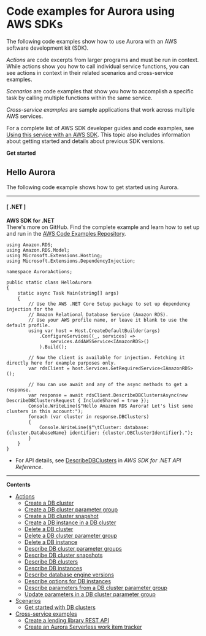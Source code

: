 # Code examples for Aurora using AWS SDKs<a name="service_code_examples"></a>

The following code examples show how to use Aurora with an AWS software development kit \(SDK\)\. 

*Actions* are code excerpts from larger programs and must be run in context\. While actions show you how to call individual service functions, you can see actions in context in their related scenarios and cross\-service examples\.

*Scenarios* are code examples that show you how to accomplish a specific task by calling multiple functions within the same service\.

*Cross\-service examples* are sample applications that work across multiple AWS services\.

For a complete list of AWS SDK developer guides and code examples, see [Using this service with an AWS SDK](CHAP_Tutorials.md#sdk-general-information-section)\. This topic also includes information about getting started and details about previous SDK versions\.

**Get started**

## Hello Aurora<a name="example_aurora_Hello_section"></a>

The following code example shows how to get started using Aurora\.

------
#### [ \.NET ]

**AWS SDK for \.NET**  
 There's more on GitHub\. Find the complete example and learn how to set up and run in the [AWS Code Examples Repository](https://github.com/awsdocs/aws-doc-sdk-examples/tree/main/dotnetv3/Aurora#code-examples)\. 
  

```
using Amazon.RDS;
using Amazon.RDS.Model;
using Microsoft.Extensions.Hosting;
using Microsoft.Extensions.DependencyInjection;

namespace AuroraActions;

public static class HelloAurora
{
    static async Task Main(string[] args)
    {
        // Use the AWS .NET Core Setup package to set up dependency injection for the
        // Amazon Relational Database Service (Amazon RDS).
        // Use your AWS profile name, or leave it blank to use the default profile.
        using var host = Host.CreateDefaultBuilder(args)
            .ConfigureServices((_, services) =>
                services.AddAWSService<IAmazonRDS>()
            ).Build();

        // Now the client is available for injection. Fetching it directly here for example purposes only.
        var rdsClient = host.Services.GetRequiredService<IAmazonRDS>();

        // You can use await and any of the async methods to get a response.
        var response = await rdsClient.DescribeDBClustersAsync(new DescribeDBClustersRequest { IncludeShared = true });
        Console.WriteLine($"Hello Amazon RDS Aurora! Let's list some clusters in this account:");
        foreach (var cluster in response.DBClusters)
        {
            Console.WriteLine($"\tCluster: database: {cluster.DatabaseName} identifier: {cluster.DBClusterIdentifier}.");
        }
    }
}
```
+  For API details, see [DescribeDBClusters](https://docs.aws.amazon.com/goto/DotNetSDKV3/rds-2014-10-31/DescribeDBClusters) in *AWS SDK for \.NET API Reference*\. 

------

**Contents**
+ [Actions](service_code_examples_actions.md)
  + [Create a DB cluster](example_aurora_CreateDBCluster_section.md)
  + [Create a DB cluster parameter group](example_aurora_CreateDBClusterParameterGroup_section.md)
  + [Create a DB cluster snapshot](example_aurora_CreateDBClusterSnapshot_section.md)
  + [Create a DB instance in a DB cluster](example_aurora_CreateDBInstance_section.md)
  + [Delete a DB cluster](example_aurora_DeleteDBCluster_section.md)
  + [Delete a DB cluster parameter group](example_aurora_DeleteDBClusterParameterGroup_section.md)
  + [Delete a DB instance](example_aurora_DeleteDBInstance_section.md)
  + [Describe DB cluster parameter groups](example_aurora_DescribeDBClusterParameterGroups_section.md)
  + [Describe DB cluster snapshots](example_aurora_DescribeDBClusterSnapshots_section.md)
  + [Describe DB clusters](example_aurora_DescribeDBClusters_section.md)
  + [Describe DB instances](example_aurora_DescribeDBInstances_section.md)
  + [Describe database engine versions](example_aurora_DescribeDBEngineVersions_section.md)
  + [Describe options for DB instances](example_aurora_DescribeOrderableDBInstanceOptions_section.md)
  + [Describe parameters from a DB cluster parameter group](example_aurora_DescribeDBClusterParameters_section.md)
  + [Update parameters in a DB cluster parameter group](example_aurora_ModifyDBClusterParameterGroup_section.md)
+ [Scenarios](service_code_examples_scenarios.md)
  + [Get started with DB clusters](example_aurora_Scenario_GetStartedClusters_section.md)
+ [Cross\-service examples](service_code_examples_cross-service_examples.md)
  + [Create a lending library REST API](example_cross_AuroraRestLendingLibrary_section.md)
  + [Create an Aurora Serverless work item tracker](example_cross_RDSDataTracker_section.md)